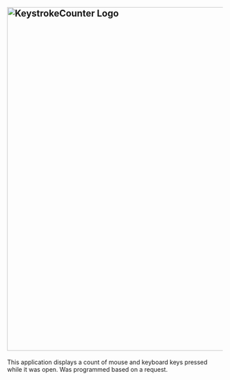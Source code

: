 <a href="https://github.com/MatDaniel/KeystrokeCounter"><img src="https://user-images.githubusercontent.com/29778928/215340744-48243589-0a64-469f-b498-9d8223f4250c.png" width="800px" alt="KeystrokeCounter Logo" /></a>
--
This application displays a count of mouse and keyboard keys pressed while it was open. Was programmed based on a request.
